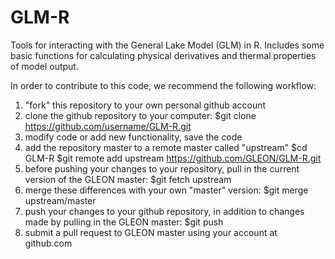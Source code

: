 GLM-R
=====

Tools for interacting with the General Lake Model (GLM) in R. Includes some basic functions for calculating physical derivatives and thermal properties of model output.

In order to contribute to this code, we recommend the following workflow: 
1) "fork" this repository to your own personal github account
2) clone the github repository to your computer:
	$git clone https://github.com/username/GLM-R.git
3) modify code or add new functionality, save the code
4) add the repository master to a remote master called "upstream"
	$cd GLM-R
	$git remote add upstream https://github.com/GLEON/GLM-R.git
5) before pushing your changes to your repository, pull in the current version of the GLEON master:
	$git fetch upstream
6) merge these differences with your own "master" version:
	$git merge upstream/master
7) push your changes to your github repository, in addition to changes made by pulling in the GLEON master:
	$git push
8) submit a pull request to GLEON master using your account at github.com